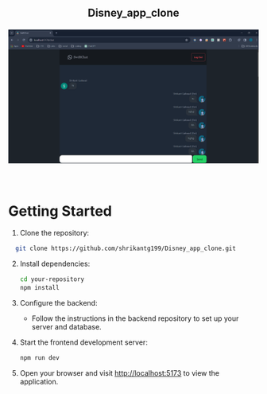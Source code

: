 <h2 align="center">

Disney_app_clone<div align="center">

 <div>
  <img alt="Demo" width=600 src="ChatRoom.png" />
</div>
</h2>
<br/>



# Getting Started

1. Clone the repository:

 ```bash
   git clone https://github.com/shrikantg199/Disney_app_clone.git
   ```
 

2. Install dependencies:

   ```bash
   cd your-repository
   npm install
   ```

3. Configure the backend:

   - Follow the instructions in the backend repository to set up your server and database.

4. Start the frontend development server:

   ```bash
   npm run dev
   ```

5. Open your browser and visit [http://localhost:5173](http://localhost:5173) to view the application.
